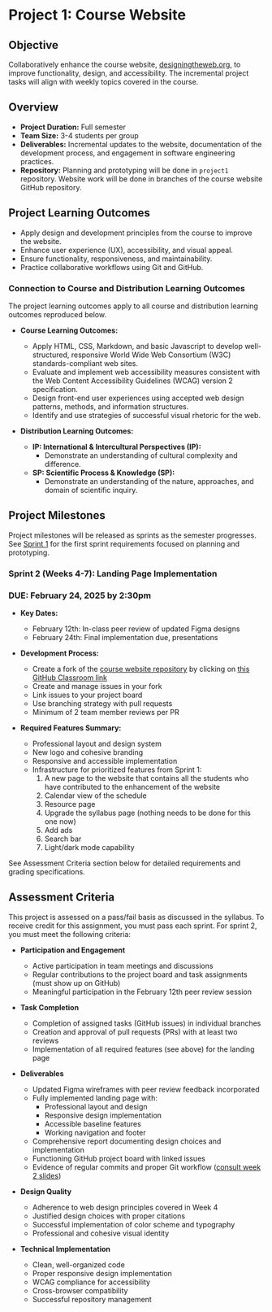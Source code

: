 # Project 1: Course Website

## Objective

Collaboratively enhance the course website, [designingtheweb.org](https://designingtheweb.org/), to improve functionality, design, and accessibility. The incremental project tasks will align with weekly topics covered in the course.

## Overview

- **Project Duration:** Full semester
- **Team Size:** 3-4 students per group
- **Deliverables:** Incremental updates to the website, documentation of the development process, and engagement in software engineering practices.
- **Repository:** Planning and prototyping will be done in `project1` repository. Website work will be done in branches of the course website GitHub repository.

## Project Learning Outcomes

- Apply design and development principles from the course to improve the website.
- Enhance user experience (UX), accessibility, and visual appeal.
- Ensure functionality, responsiveness, and maintainability.
- Practice collaborative workflows using Git and GitHub.

### Connection to Course and Distribution Learning Outcomes

The project learning outcomes apply to all course and distribution learning outcomes reproduced below.

- **Course Learning Outcomes:**
  - Apply HTML, CSS, Markdown, and basic Javascript to develop well-structured, responsive World Wide Web Consortium (W3C) standards-compliant web sites.
  - Evaluate and implement web accessibility measures consistent with the Web Content Accessibility Guidelines (WCAG) version 2 specification.
  - Design front-end user experiences using accepted web design patterns, methods, and information structures.
  - Identify and use strategies of successful visual rhetoric for the web.

- **Distribution Learning Outcomes:**
  - **IP: International & Intercultural Perspectives (IP):**
    - Demonstrate an understanding of cultural complexity and difference.
  - **SP: Scientific Process & Knowledge (SP):**
    - Demonstrate an understanding of the nature, approaches, and domain of scientific inquiry.

## Project Milestones

Project milestones will be released as sprints as the semester progresses. See [Sprint 1](sprint1.md) for the first sprint requirements focused on planning and prototyping.

### Sprint 2 (Weeks 4-7): Landing Page Implementation
### DUE: February 24, 2025 by 2:30pm

- **Key Dates:**
  - February 12th: In-class peer review of updated Figma designs
  - February 24th: Final implementation due, presentations

- **Development Process:**
  -  Create a fork of the [course website repository](https://github.com/CMPSC302-Spring-2025-AlleghenyCollege/designingtheweb.org) by clicking on [this GitHub Classroom link](https://classroom.github.com/a/bhaB1z_7)
  - Create and manage issues in your fork
  - Link issues to your project board
  - Use branching strategy with pull requests
  - Minimum of 2 team member reviews per PR

- **Required Features Summary:**
  - Professional layout and design system
  - New logo and cohesive branding
  - Responsive and accessible implementation
  - Infrastructure for prioritized features from Sprint 1:
    1. A new page to the website that contains all the students who have contributed to the enhancement of the website
    2. Calendar view of the schedule
    3. Resource page
    4. Upgrade the syllabus page (nothing needs to be done for this one now)
    5. Add ads
    6. Search bar
    7. Light/dark mode capability

See Assessment Criteria section below for detailed requirements and grading specifications.

## Assessment Criteria

This project is assessed on a pass/fail basis as discussed in the syllabus. To receive credit for this assignment, you must pass each sprint. For sprint 2, you must meet the following criteria:

- **Participation and Engagement**
  - Active participation in team meetings and discussions
  - Regular contributions to the project board and task assignments (must show up on GitHub)
  - Meaningful participation in the February 12th peer review session

- **Task Completion**
  - Completion of assigned tasks (GitHub issues) in individual branches
  - Creation and approval of pull requests (PRs) with at least two reviews
  - Implementation of all required features (see above) for the landing page

- **Deliverables**
  - Updated Figma wireframes with peer review feedback incorporated
  - Fully implemented landing page with:
    - Professional layout and design
    - Responsive design implementation
    - Accessible baseline features
    - Working navigation and footer
  - Comprehensive report documenting design choices and implementation
  - Functioning GitHub project board with linked issues
  - Evidence of regular commits and proper Git workflow ([consult week 2 slides](https://designingtheweb.org/schedule/week2/#/branches))

- **Design Quality**
  - Adherence to web design principles covered in Week 4
  - Justified design choices with proper citations
  - Successful implementation of color scheme and typography
  - Professional and cohesive visual identity

- **Technical Implementation**
  - Clean, well-organized code
  - Proper responsive design implementation
  - WCAG compliance for accessibility
  - Cross-browser compatibility
  - Successful repository management
